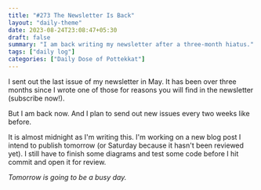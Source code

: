 ```yaml
---
title: "#273 The Newsletter Is Back"
layout: "daily-theme"
date: 2023-08-24T23:08:47+05:30
draft: false
summary: "I am back writing my newsletter after a three-month hiatus."
tags: ["daily log"]
categories: ["Daily Dose of Pottekkat"]
---
```


I sent out the last issue of my newsletter in May. It has been over three months since I wrote one of those for reasons you will find in the newsletter (subscribe now!).

But I am back now. And I plan to send out new issues every two weeks like before.

It is almost midnight as I'm writing this. I'm working on a new blog post I intend to publish tomorrow (or Saturday because it hasn't been reviewed yet). I still have to finish some diagrams and test some code before I hit commit and open it for review.

_Tomorrow is going to be a busy day._
